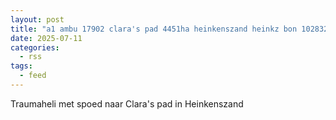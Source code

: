 ```yaml
---
layout: post
title: "a1 ambu 17902 clara's pad 4451ha heinkenszand heinkz bon 102832"
date: 2025-07-11
categories: 
  - rss
tags: 
  - feed
---
```


Traumaheli met spoed naar Clara's pad in Heinkenszand
